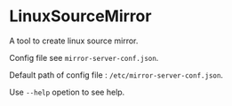 # LinuxSourceMirror
A tool to create linux source mirror.

Config file see `mirror-server-conf.json`.

Default path of config file : `/etc/mirror-server-conf.json`.

Use `--help` opetion to see help.
